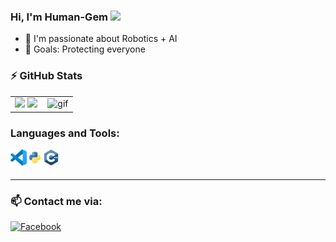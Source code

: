### Hi, I'm Human-Gem <img src="https://media.giphy.com/media/hvRJCLFzcasrR4ia7z/giphy.gif" width="25px">


- 🔭 I'm passionate about Robotics + AI
- 🥅 Goals: Protecting everyone

### :zap: GitHub Stats

<table>
<tr>
  <td width="50%">
    <img src="https://github-readme-stats.vercel.app/api?username=Human-Gem&show_icons=true&hide=contribs,issues&hide_border=true" />
    <img src="https://github-readme-stats.vercel.app/api/top-langs/?username=Human-Gem&layout=compact&show_icons=true&hide_border=true" />
  </td>
  <td width="50%"><img alt="gif" align="right" src="https://github.com/Human-Gem/Human-Gem/blob/main/All%20png/robot2.gif"/></td>
</tr>
<table>
  
### Languages and Tools:

<img align="left" alt="Visual Studio Code" width="26px" src="https://raw.githubusercontent.com/github/explore/80688e429a7d4ef2fca1e82350fe8e3517d3494d/topics/visual-studio-code/visual-studio-code.png" />
<img align="left" alt="Python" width="26px" src="https://raw.githubusercontent.com/github/explore/80688e429a7d4ef2fca1e82350fe8e3517d3494d/topics/python/python.png" />
<img align="left" alt="C++" width="26px" src="https://raw.githubusercontent.com/github/explore/80688e429a7d4ef2fca1e82350fe8e3517d3494d/topics/cpp/cpp.png" />
<br />
<br />

---
### 📫 Contact me via:

[![Facebook](https://img.shields.io/badge/Facebook-1877F2?style=for-the-badge&logo=facebook&logoColor=white)](https://www.facebook.com/nhan.nguyenngoc.12720100/)
